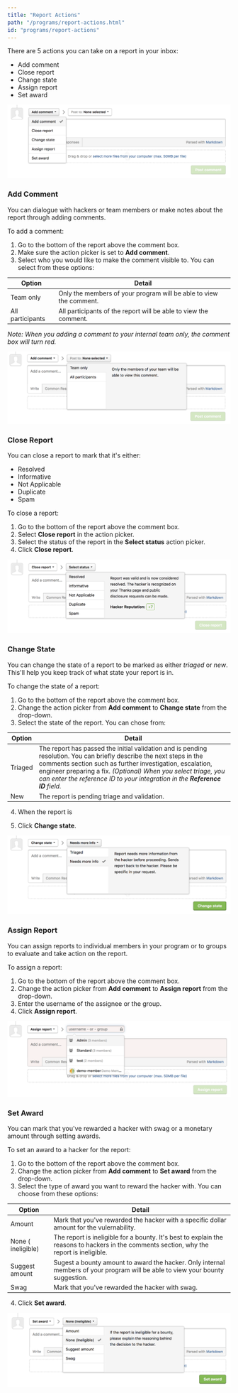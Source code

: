 ```yaml
---
title: "Report Actions"
path: "/programs/report-actions.html"
id: "programs/report-actions"
---
```


There are 5 actions you can take on a report in your inbox:
* Add comment
* Close report
* Change state
* Assign report
* Set award

![report-actions](./images/report-actions-1.png)

### Add Comment
You can dialogue with hackers or team members or make notes about the report through adding comments.

To add a comment:
1) Go to the bottom of the report above the comment box.
2) Make sure the action picker is set to **Add comment**.
3) Select who you would like to make the comment visible to. You can select from these options:

Option | Detail
------ | -------
Team only | Only the members of your program will be able to view the comment.
All participants | All participants of the report will be able to view the comment.

*Note: When you adding a comment to your internal team only, the comment box will turn red.*

![report-actions-2](./images/report-action-2.png)

### Close Report
You can close a report to mark that it's either:
* Resolved
* Informative
* Not Applicable
* Duplicate
* Spam

To close a report:
1) Go to the bottom of the report above the comment box.
2) Select **Close report** in the action picker.
3) Select the status of the report in the **Select status** action picker.
4) Click **Close report**.

![report-action-3](./images/report-actions-3.png)

### Change State
You can change the state of a report to be marked as either *triaged* or *new*. This'll help you keep track of what state your report is in.

To change the state of a report:
1) Go to the bottom of the report above the comment box.
2) Change the action picker from **Add comment** to **Change state** from the drop-down.  
3) Select the state of the report. You can chose from:

Option | Detail
------ | -------
Triaged | The report has passed the initial validation and is pending resolution. You can briefly describe the next steps in the comments section such as further investigation, escalation, engineer preparing a fix. *(Optional) When you select triage, you can enter the reference ID to your integration in the **Reference ID** field.*
New | The report is pending triage and validation.

4) When the report is

4) Click **Change state**.

![report-action-5](./images/report-action-5.png)

### Assign Report
You can assign reports to individual members in your program or to groups to evaluate and take action on the report.

To assign a report:
1) Go to the bottom of the report above the comment box.
2) Change the action picker from **Add comment** to **Assign report** from the drop-down.  
3) Enter the username of the assignee or the group.
4) Click **Assign report**.

![assign report](./images/assign-report.png)

### Set Award
You can mark that you've rewarded a hacker with swag or a monetary amount through setting awards.

To set an award to a hacker for the report:
1) Go to the bottom of the report above the comment box.
2) Change the action picker from **Add comment** to **Set award** from the drop-down.  
3) Select the type of award you want to reward the hacker with. You can choose from these options:

Option | Detail
------ | ------
Amount | Mark that you've rewarded the hacker with a specific dollar amount for the vulernability.
None ( ineligible) | The report is ineligible for a bounty. It's best to explain the reasons to hackers in the comments section, why the report is ineligible.
Suggest amount | Sugest a bounty amount to award the hacker. Only internal members of your program will be able to view your bounty suggestion.
Swag | Mark that you've rewarded the hacker with swag.

4) Click **Set award**.

![report-action-4](./images/report-action-4.png)
